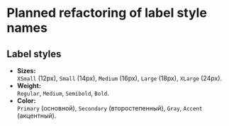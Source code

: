 ﻿# Planned refactoring of label style names
## Label styles
- **Sizes:**  
  `XSmall` (12px), `Small` (14px), `Medium` (16px), `Large` (18px), `XLarge` (24px).
- **Weight:**  
  `Regular`, `Medium`, `Semibold`, `Bold`.
- **Color:**  
  `Primary` (основной), `Secondary` (второстепенный), `Gray`, `Accent` (акцентный).